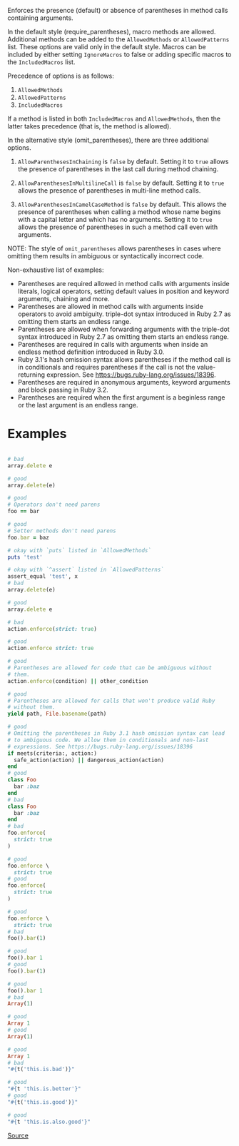 
Enforces the presence (default) or absence of parentheses in
method calls containing arguments.

In the default style (require_parentheses), macro methods are allowed.
Additional methods can be added to the `AllowedMethods` or
`AllowedPatterns` list. These options are valid only in the default
style. Macros can be included by either setting `IgnoreMacros` to false
or adding specific macros to the `IncludedMacros` list.

Precedence of options is as follows:

1. `AllowedMethods`
2. `AllowedPatterns`
3. `IncludedMacros`

If a method is listed in both `IncludedMacros` and `AllowedMethods`,
then the latter takes precedence (that is, the method is allowed).

In the alternative style (omit_parentheses), there are three additional
options.

1. `AllowParenthesesInChaining` is `false` by default. Setting it to
   `true` allows the presence of parentheses in the last call during
   method chaining.

2. `AllowParenthesesInMultilineCall` is `false` by default. Setting it
    to `true` allows the presence of parentheses in multi-line method
    calls.

3. `AllowParenthesesInCamelCaseMethod` is `false` by default. This
    allows the presence of parentheses when calling a method whose name
    begins with a capital letter and which has no arguments. Setting it
    to `true` allows the presence of parentheses in such a method call
    even with arguments.

NOTE: The style of `omit_parentheses` allows parentheses in cases where
omitting them results in ambiguous or syntactically incorrect code.

Non-exhaustive list of examples:

- Parentheses are required allowed in method calls with arguments inside
  literals, logical operators, setting default values in position and
  keyword arguments, chaining and more.
- Parentheses are allowed in method calls with arguments inside
  operators to avoid ambiguity.
  triple-dot syntax introduced in Ruby 2.7 as omitting them starts an
  endless range.
- Parentheses are allowed when forwarding arguments with the
  triple-dot syntax introduced in Ruby 2.7 as omitting them starts an
  endless range.
- Parentheses are required in calls with arguments when inside an
  endless method definition introduced in Ruby 3.0.
- Ruby 3.1's hash omission syntax allows parentheses if the method call
  is in conditionals and requires parentheses if the call
  is not the value-returning expression. See
  https://bugs.ruby-lang.org/issues/18396.
- Parentheses are required in anonymous arguments, keyword arguments
  and block passing in Ruby 3.2.
- Parentheses are required when the first argument is a beginless range or
  the last argument is an endless range.

# Examples

```ruby

# bad
array.delete e

# good
array.delete(e)

# good
# Operators don't need parens
foo == bar

# good
# Setter methods don't need parens
foo.bar = baz

# okay with `puts` listed in `AllowedMethods`
puts 'test'

# okay with `^assert` listed in `AllowedPatterns`
assert_equal 'test', x
# bad
array.delete(e)

# good
array.delete e

# bad
action.enforce(strict: true)

# good
action.enforce strict: true

# good
# Parentheses are allowed for code that can be ambiguous without
# them.
action.enforce(condition) || other_condition

# good
# Parentheses are allowed for calls that won't produce valid Ruby
# without them.
yield path, File.basename(path)

# good
# Omitting the parentheses in Ruby 3.1 hash omission syntax can lead
# to ambiguous code. We allow them in conditionals and non-last
# expressions. See https://bugs.ruby-lang.org/issues/18396
if meets(criteria:, action:)
  safe_action(action) || dangerous_action(action)
end
# good
class Foo
  bar :baz
end
# bad
class Foo
  bar :baz
end
# bad
foo.enforce(
  strict: true
)

# good
foo.enforce \
  strict: true
# good
foo.enforce(
  strict: true
)

# good
foo.enforce \
  strict: true
# bad
foo().bar(1)

# good
foo().bar 1
# good
foo().bar(1)

# good
foo().bar 1
# bad
Array(1)

# good
Array 1
# good
Array(1)

# good
Array 1
# bad
"#{t('this.is.bad')}"

# good
"#{t 'this.is.better'}"
# good
"#{t('this.is.good')}"

# good
"#{t 'this.is.also.good'}"
```

[Source](http://www.rubydoc.info/gems/rubocop/RuboCop/Cop/Style/MethodCallWithArgsParentheses)